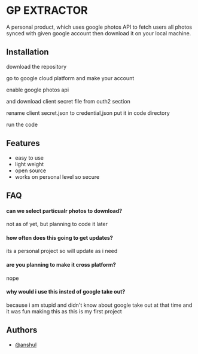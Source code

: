 # GP EXTRACTOR

A personal product, which uses google photos API to fetch users all photos synced with given google account then download it on your local machine.

## Installation

download the repository

go to google cloud platform and make your account

enable google photos api

and download client secret file from outh2 section

rename client secret.json to credential,json put it in code directory

run the code

## Features

- easy to use
- light weight
- open source
- works on personal level so secure

## FAQ

#### can we select particualr photos to download?

not as of yet, but planning to code it later

#### how often does this going to get updates?

its a personal project so will update as i need

#### are you planning to make it cross platform?

nope

#### why would i use this insted of google take out?

because i am stupid and didn't know about google take out at that time and it was fun making this as this is my first project

## Authors

- [@anshul](https://github.com/anshul-jpg)
